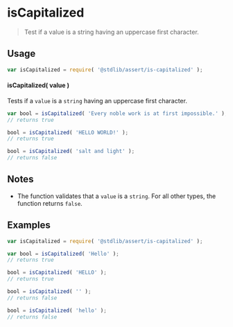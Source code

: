 # isCapitalized

> Test if a value is a string having an uppercase first character.


<section class="usage">

## Usage

``` javascript
var isCapitalized = require( '@stdlib/assert/is-capitalized' );
```

#### isCapitalized( value )

Tests if a `value` is a `string` having an uppercase first character.

``` javascript
var bool = isCapitalized( 'Every noble work is at first impossible.' );
// returns true

bool = isCapitalized( 'HELLO WORLD!' );
// returns true

bool = isCapitalized( 'salt and light' );
// returns false
```

</section>

<!-- /.usage -->


<section class="notes">

## Notes

* The function validates that a `value` is a `string`. For all other types, the function returns `false`.

</section>

<!-- /.notes -->


<section class="examples">

## Examples

``` javascript
var isCapitalized = require( '@stdlib/assert/is-capitalized' );

var bool = isCapitalized( 'Hello' );
// returns true

bool = isCapitalized( 'HELLO' );
// returns true

bool = isCapitalized( '' );
// returns false

bool = isCapitalized( 'hello' );
// returns false
```

</section>

<!-- /.examples -->


<section class="links">

</section>

<!-- /.links -->
